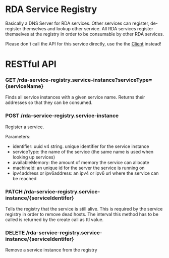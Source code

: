 # RDA Service Registry

Basically a DNS Server for RDA services. Other services can register, 
de-register themselves and lookup other service. All RDA services register
themselves at the registry in order to be consumable by other RDA services.


Please don't call the API for this service directly, use the the [Client](https://www.npmjs.com/package/@infect/rda-service-registry-client)
instead!


# RESTful API


### GET /rda-service-registry.service-instance?serviceType={serviceName}

Finds all service instances with a given service name. Returns their addresses
so that they can be consumed.



### POST /rda-service-registry.service-instance

Register a service.

Parameters:
- identifier: uuid v4 string. unique identifier for the service instance
- serviceType: the name of the service (the same name is used when looking up services)
- availableMemory: the amount of memory the service can allocate
- machineId: an unique id for the server the service is running on
- ipv4address or ipv6address: an ipv4 or ipv6 url where the service can be reached



### PATCH /rda-service-registry.service-instance/{serviceIdentifer}

Tells the registry that the service is still alive. This is required by the 
service registry in order to remove dead hosts. The interval this method has
to be called is returned by the create call as ttl value.



### DELETE /rda-service-registry.service-instance/{serviceIdentifer}

Remove a service instance from the registry
